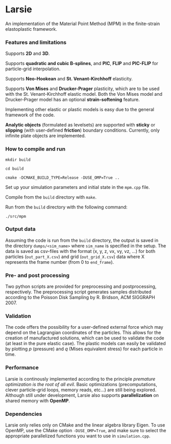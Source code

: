 # Larsie

An implementation of the Material Point Method (MPM) in the finite-strain elastoplastic framework.

### Features and limitations

Supports **2D** and **3D**.

Supports **quadratic and cubic B-splines**, and **PIC**, **FLIP** and **PIC-FLIP** for particle-grid interpolation.

Supports **Neo-Hookean** and **St. Venant-Kirchhoff** elasticity.

Supports **Von Mises** and **Drucker-Prager** plasticity, which are to be used with the St. Venant-Kirchhoff elastic model. Both the Von Mises model and Drucker-Prager model has an optional **strain-softening** feature.

Implementing other elastic or plastic models is easy due to the general framework of the code.

**Analytic objects** (formulated as levelsets) are supported with **sticky** or **slipping** (with user-defined **friction**) boundary conditions. Currently, only infinite plate objects are implemented.

### How to compile and run

`mkdir build`

`cd build`

`cmake -DCMAKE_BUILD_TYPE=Release -DUSE_OMP=True ..`

Set up your simulation parameters and initial state in the `mpm.cpp` file.   

Compile from the `build` directory with `make`.  

Run from the `build` directory with the following command:  

`./src/mpm`

### Output data

Assuming the code is run from the `build` directory, the output is saved in the directory `dumps/<sim_name>` where `sim_name` is specified in the setup. The data is saved as csv-files with the format (x, y, z, vx, vy, vz, ...) for both particles (`out_part_X.csv`) and grid (`out_grid_X.csv`) data where X represents the frame number (from 0 to `end_frame`).

### Pre- and post processing
Two python scripts are provided for preprocessing and postprocessing, respectively. The preprocessing script generates samples distributed according to the Poisson Disk Sampling by R. Bridson, ACM SIGGRAPH 2007.

### Validation

The code offers the possibility for a user-defined external force which may depend on the Lagrangian coordinates of the particles. This allows for the creation of manufactured solutions, which can be used to validate the code (at least in the pure elastic case). The plastic models can easily be validated by plotting *p* (pressure) and *q* (Mises equivalent stress) for each particle in time.

### Performance

Larsie is continously implemented according to the principle *premature optimization is the root of all evil*. Basic optimizations (precomputations, clever particle-grid loops, memory reads, etc...) are still being explored. Although still under development, Larsie also supports **parallelization** on shared memory with **OpenMP**.

### Dependencies

Larsie only relies only on CMake and the linear algebra library Eigen.
To use OpenMP, use the CMake option `-DUSE_OMP=True`, and make sure to select the appropriate parallelized functions you want to use in `simulation.cpp`.
